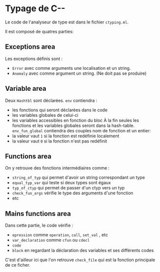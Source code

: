 
# Typage de C--

Le code de l'analyseur de type est dans le fichier `ctyping.ml`.

Il est composé de quatres parties:

## Exceptions area

Les exceptions définis sont :
- `Error` avec comme arguments une localisation et un string.
- `Anomaly` avec comme argument un string. (Ne doit pas se produire)

## Variable area

Deux `Hashtbl` sont déclarées.
`env` contiendra :
- les fonctions qui seront déclarées dans le code
- les variables globales de celui-ci
- les variables accessibles en fonction du bloc
À la fin seules les fonctions et les variables globales seront dans la hash-table.
`env_fun_global` contiendra des couples nom de fonction et un entier:
- la valeur vaut `1` si la fonction est redéfinie localement
- la valeur vaut `0` si la fonction n'est pas redéfinit

## Functions area

On y retrouve des fonctions intermédiaires comme :
- `string_of_typ` qui permet d'avoir un string correspondant un type
- `equal_typ_var` qui teste si deux types sont égaux
- `typ_of_ctyp` qui permet de passer d'un ctyp vers un typ
- `check_fun_args` vérifie le type des arguments d'une fonction
- etc

## Mains functions area

Dans cette partie, le code vérifie :
- `epression` comme `operation`, `call`, `set_val` , etc
- `var_declaration` comme `cfun` ou `cdecl`
- `code`
- `block` en regardant la déclaration des variables et ses différents codes

C'est d'ailleur ici que l'on retrouve `check_file` qui est la fonction principale de ce ficher.